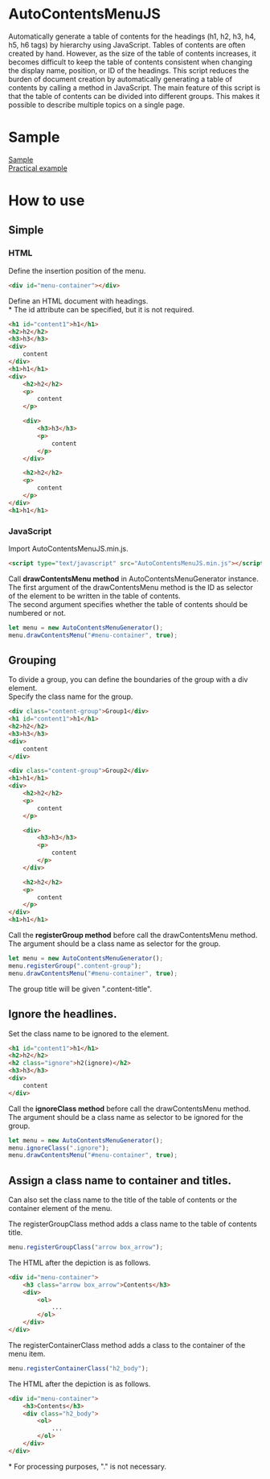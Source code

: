 # AutoContentsMenuJS
Automatically generate a table of contents for the headings (h1, h2, h3, h4, h5, h6 tags) by hierarchy using JavaScript.
Tables of contents are often created by hand. However, as the size of the table of contents increases, it becomes difficult to keep the table of contents consistent when changing the display name, position, or ID of the headings.
This script reduces the burden of document creation by automatically generating a table of contents by calling a method in JavaScript.
The main feature of this script is that the table of contents can be divided into different groups.
This makes it possible to describe multiple topics on a single page.

# Sample
[Sample](https://aonsztk.xyz/sample/AutoContentsMenuJS/AutoMenu.html)  
[Practical example](http://kimamalab.azurewebsites.net/SevenDays/BuildServer)  

# How to use
## Simple
### HTML
Define the insertion position of the menu.
```html
<div id="menu-container"></div>
```

Define an HTML document with headings.  
\* The id attribute can be specified, but it is not required.
```html
<h1 id="content1">h1</h1>
<h2>h2</h2>
<h3>h3</h3>
<div>
    content
</div>
<h1>h1</h1>
<div>
    <h2>h2</h2>
    <p>
        content
    </p>

    <div>
        <h3>h3</h3>
        <p>
            content
        </p>
    </div>

    <h2>h2</h2>
    <p>
        content
    </p>
</div>
<h1>h1</h1>
```

### JavaScript
Import AutoContentsMenuJS.min.js.
```html
<script type="text/javascript" src="AutoContentsMenuJS.min.js"></script>
```

Call **drawContentsMenu method** in AutoContentsMenuGenerator instance.
The first argument of the drawContentsMenu method is the ID as selector of the element to be written in the table of contents.  
The second argument specifies whether the table of contents should be numbered or not.
```javascript
let menu = new AutoContentsMenuGenerator();
menu.drawContentsMenu("#menu-container", true);
```


## Grouping
To divide a group, you can define the boundaries of the group with a div element.  
Specify the class name for the group.  
```html
<div class="content-group">Group1</div>
<h1 id="content1">h1</h1>
<h2>h2</h2>
<h3>h3</h3>
<div>
    content
</div>

<div class="content-group">Group2</div>
<h1>h1</h1>
<div>
    <h2>h2</h2>
    <p>
        content
    </p>

    <div>
        <h3>h3</h3>
        <p>
            content
        </p>
    </div>

    <h2>h2</h2>
    <p>
        content
    </p>
</div>
<h1>h1</h1>
```

Call the **registerGroup method** before call the drawContentsMenu method.  
The argument should be a class name as selector for the group.  
```javascript
let menu = new AutoContentsMenuGenerator();
menu.registerGroup(".content-group");
menu.drawContentsMenu("#menu-container", true);
```

The group title will be given ".content-title".


## Ignore the headlines.
Set the class name to be ignored to the element.  
```html
<h1 id="content1">h1</h1>
<h2>h2</h2>
<h2 class="ignore">h2(ignore)</h2>
<h3>h3</h3>
<div>
    content
</div>
```

Call the **ignoreClass method** before call the drawContentsMenu method.  
The argument should be a class name as selector to be ignored for the group.   
```javascript
let menu = new AutoContentsMenuGenerator();
menu.ignoreClass(".ignore");
menu.drawContentsMenu("#menu-container", true);
```


## Assign a class name to container and titles.
Can also set the class name to the title of the table of contents or the container element of the menu.  

The registerGroupClass method adds a class name to the table of contents title.
```javascript
menu.registerGroupClass("arrow box_arrow");
```

The HTML after the depiction is as follows.  
```html
<div id="menu-container">
    <h3 class="arrow box_arrow">Contents</h3>
    <div>
        <ol>
            ...
        </ol>
    </div>
</div>
```

The registerContainerClass method adds a class to the container of the menu item.  
```javascript
menu.registerContainerClass("h2_body");
```

The HTML after the depiction is as follows.  
```html
<div id="menu-container">
    <h3>Contents</h3>
    <div class="h2_body">
        <ol>
            ...
        </ol>
    </div>
</div>
```

\* For processing purposes, "." is not necessary.